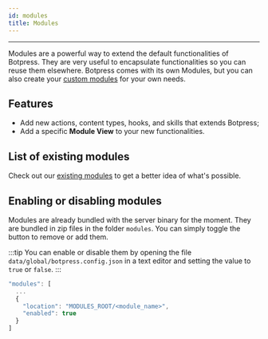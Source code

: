 ```yaml
---
id: modules
title: Modules
---
```


---------------

Modules are a powerful way to extend the default functionalities of Botpress. They are very useful to encapsulate functionalities so you can reuse them elsewhere. Botpress comes with its own Modules, but you can also create your [custom modules](/docs/overview/tutorials/create-modules) for your own needs.

## Features

- Add new actions, content types, hooks, and skills that extends Botpress;
- Add a specific **Module View** to your new functionalities.

## List of existing modules

Check out our [existing modules](https://github.com/botpress/botpress/tree/master/modules) to get a better idea of what's possible.

## Enabling or disabling modules

Modules are already bundled with the server binary for the moment. They are bundled in zip files in the folder `modules`. You can simply toggle the button to remove or add them.

:::tip
You can enable or disable them by opening the file `data/global/botpress.config.json` in a text editor and setting the value to `true` or `false`.
:::

```js
"modules": [
  ...
  {
    "location": "MODULES_ROOT/<module_name>",
    "enabled": true
  }
]
```